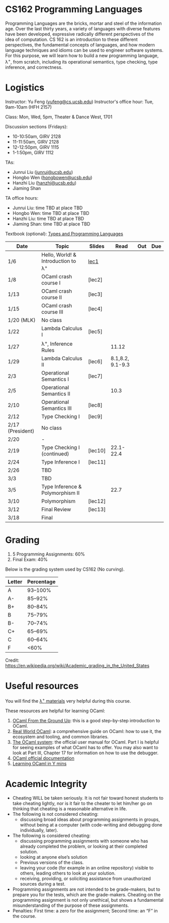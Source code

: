 # CS162 Programming Languages

Programming Languages are the bricks, mortar and steel of the information age. Over the last thirty years, a variety of languages with diverse features have been developed, expressive radically different perspectives of the idea of computation. CS 162 is an introduction to these different perspectives, the fundamental concepts of languages, and how modern language techniques and idioms can be used to engineer software systems. For this purpose, we will learn how to build a new programming language, λ<sup>+</sup>, from scratch, including its operational semantics, type checking, type inference, and correctness.

# Logistics
Instructor: Yu Feng (yufeng@cs.ucsb.edu)
Instructor's office hour: Tue, 9am-10am (HFH 2157)

Class: Mon, Wed, 5pm, Theater & Dance West, 1701 

Discussion sections (Fridays):
- 10-10:50am, GIRV 2128
- 11-11:50am, GIRV 2128
- 12-12:50pm, GIRV 1115
- 1-1:50pm, GIRV 1112

TAs:
- Junrui Liu (junrui@ucsb.edu)
- Hongbo Wen (hongbowen@ucsb.edu)
- Hanzhi Liu (hanzhi@ucsb.edu)
- Jiaming Shan

TA office hours:
- Junrui Liu: time TBD at place TBD
- Hongbo Wen: time TBD at place TBD
- Hanzhi Liu: time TBD at place TBD
- Jiaming Shan: time TBD at place TBD

Textbook (optional): [Types and Programming Languages](https://www.amazon.com/Types-Programming-Languages-MIT-Press/dp/0262162091)

| Date             | Topic                                         | Slides                        | Read             | Out | Due |
| ---------------- | --------------------------------------------- | ----------------------------- | ---------------- | --- | --- |
| 1/6              | Hello, World! & Introduction to λ<sup>+</sup> | [lec1](lectures/lecture1.pdf) |                  |     |     |
| 1/8              | OCaml crash course I                          | [lec2]                        |                  |     |     |
| 1/13             | OCaml crash course II                         | [lec3]                        |                  |     |     |
| 1/15             | OCaml crash course III                        | [lec4]                        |                  |     |     |
| 1/20 (MLK)       | No class                                      |                               |                  |     |     |
| 1/22             | Lambda Calculus I                             | [lec5]                        |                  |     |     |
| 1/27             | λ<sup>+</sup>, Inference Rules                |                               | 11.12            |     |     |
| 1/29             | Lambda Calculus II                            | [lec6]                        | 8.1,8.2, 9.1-9.3 |     |     |
| 2/3              | Operational Semantics I                       | [lec7]                        |                  |     |     |
| 2/5              | Operational Semantics II                      |                               | 10.3             |     |     |
| 2/10             | Operational Semantics III                     | [lec8]                        |                  |     |     |
| 2/12             | Type Checking I                               | [lec9]                        |                  |     |     |
| 2/17 (President) | No class                                      |                               |                  |     |     |
| 2/20             | -                                             |                               |                  |     |     |  |
| 2/19             | Type Checking I (continued)                   | [lec10]                       | 22.1-22.4        |     |     |
| 2/24             | Type Inference I                              | [lec11]                       |                  |     |     |
| 2/26             | TBD                                |                      |                  |     |     |  |
| 3/3              | TBD                                      |                               |                  |     |     |
| 3/5              | Type Inference & Polymorphism II                                           |                               | 22.7             |     |     |
| 3/10             | Polymorphism              | [lec12]                       |                  |     |     |
| 3/12             | Final Review                                  | [lec13]                       |                  |     |     |
| 3/18             | Final                                             |                               |                  |     |     |

# Grading

1. 5 Programming Assignments: 60%
2. Final Exam: 40%

Below is the grading system used by CS162 (No curving).

| Letter | Percentage |
| ------ | ---------- |
| A      | 93–100%     |
| A-     | 85–92%     |
| B+     | 80–84%     |
| B      | 75–79%     |
| B-     | 70–74%     |
| C+     | 65–69%     |
| C      | 60–64%     |
| F      | <60%       |

Credit: https://en.wikipedia.org/wiki/Academic_grading_in_the_United_States


# Useful resources

You will find the [λ<sup>+</sup> materials](./homework/lamp.pdf) very helpful during
this course.

These resources are helpful for learning OCaml:

1. [OCaml From the Ground Up](https://ocamlbook.org/): this is a good
   step-by-step introduction to OCaml.
2. [Real World OCaml](https://dev.realworldocaml.org/guided-tour.html): a
   comprehensive guide on OCaml: how to use it, the ecosystem and tooling, and
   common libraries.
3. [The OCaml system](https://ocaml.org/releases/4.11/htmlman/index.html): the
   official user manual for OCaml. Part I is helpful for seeing examples of what
   OCaml has to offer. You may also want to look at Part III, Chapter 17 for
   information on how to use the debugger.
4. [OCaml official documentation](https://ocaml.org/learn/)
5. [Learning OCaml in Y mins](https://learnxinyminutes.com/docs/ocaml/)


# Academic Integrity
- Cheating WILL be taken seriously. It is not fair toward honest students to take cheating lightly, nor is it fair to the cheater to let him/her go on thinking that cheating is a reasonable alternative in life.
- The following is not considered cheating:
   - discussing broad ideas about programming assignments in groups, without being at a computer (with code-writing and debugging done individually, later).
- The following is considered cheating:
   - discussing programming assignments with someone who has already completed the problem, or looking at their completed solution.
   - looking at anyone else’s solution
   - Previous versions of the class.
   - leaving your code (for example in an online repository) visible to others, leading others to look at your solution.
   - receiving, providing, or soliciting assistance from unauthorized sources during a test.
- Programming assignments are not intended to be grade-makers, but to prepare you for the tests, which are the grade-makers. Cheating on the programming assignment is not only unethical, but shows a fundamental misunderstanding of the purpose of these assignments.
- Penalties: First time: a zero for the assignment; Second time: an “F” in the course.

